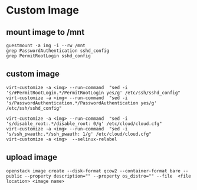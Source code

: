 # Custom Image

## mount image to /mnt
	guestmount -a img -i --rw /mnt
	grep PasswordAuthentication sshd_config
	grep PermitRootLogin sshd_config

## custom image
	virt-customize -a <img> --run-command  "sed -i 's/#PermitRootLogin.*/PermitRootLogin yes/g' /etc/ssh/sshd_config"
	virt-customize -a <img> --run-command  "sed -i 's/PasswordAuthentication.*/PasswordAuthentication yes/g' /etc/ssh/sshd_config" 

	virt-customize -a <img> --run-command  "sed -i 's/disable_root:.*/disable_root: 0/g' /etc/cloud/cloud.cfg"
	virt-customize -a <img> --run-command  "sed -i 's/ssh_pwauth:.*/ssh_pwauth: 1/g' /etc/cloud/cloud.cfg"
	virt-customize -a <img>  --selinux-relabel

## upload image
	openstack image create --disk-format qcow2 --container-format bare --public --property description="" --property os_distro="" --file  <file location> <image name>